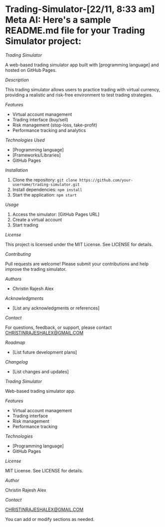 # Trading-Simulator-[22/11, 8:33 am] Meta AI: Here's a sample README.md file for your Trading Simulator project:

*Trading Simulator*

A web-based trading simulator app built with [programming language] and hosted on GitHub Pages.

*Description*

This trading simulator allows users to practice trading with virtual currency, providing a realistic and risk-free environment to test trading strategies.

*Features*

- Virtual account management
- Trading interface (buy/sell)
- Risk management (stop-loss, take-profit)
- Performance tracking and analytics

*Technologies Used*

- [Programming language]
- [Frameworks/Libraries]
- GitHub Pages

*Installation*

1. Clone the repository: `git clone https://github.com/your-username/trading-simulator.git`
2. Install dependencies: `npm install`
3. Start the application: `npm start`

*Usage*

1. Access the simulator: [GitHub Pages URL]
2. Create a virtual account
3. Start trading

*License*

This project is licensed under the MIT License. See LICENSE for details.

*Contributing*

Pull requests are welcome! Please submit your contributions and help improve the trading simulator.

*Authors*

- Christin Rajesh Alex

*Acknowledgments*

- [List any acknowledgments or references]

*Contact*

For questions, feedback, or support, please contact CHRISTINRAJESHALEX@GMAIL.COM

*Roadmap*

- [List future development plans]

*Changelog*

- [List changes and updates]

*Trading Simulator*

Web-based trading simulator app.

*Features*

- Virtual account management
- Trading interface
- Risk management
- Performance tracking

*Technologies*

- [Programming language]
- GitHub Pages

*License*

MIT License. See LICENSE for details.

*Author*

Christin Rajesh Alex

*Contact*

CHRISTINRAJESHALEX@GMAIL.COM

You can add or modify sections as needed.
